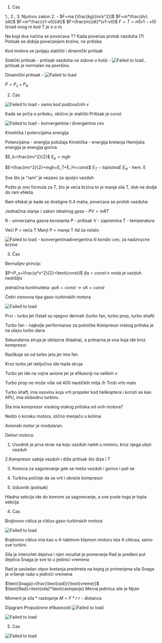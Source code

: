 1. Cas

1., 2., 3. Njutnov zakon
2. - $F=ma [\frac{kg}{m/s^2}]$
$F=m*\frac{dv}{dt}$
$F=m*\frac{v1-v0}{dt}$
$F=\frac{m}{dt}*(v1-v0)$
$F=T=m̊(v1-v0)$
Iznad ovog m kod T je o
o
m

Na koja dva načina se povećava T?
Kada povećas protok vazduha (?)
Potisak se dobija povećanjem brzine, ne pritiska

Kod motora se javljaju statički i dinamički pritisak

Statički pritisak - pritisak vazduha na zidove u kutiji - ![Failed to load](./skica(1)(2).jpg)
 , pritisak je normalan na površinu

Dinamički pritisak - ![Failed to load](./skica3.jpg)

$P=P_s+P_d$

2. Cas

![Failed to load](./skica4.jpg) - samo kod podzvučnih v

Kada se priča o pritisku, obično je statički
Pritisak je const

![Failed to load](./skica5.jpg) - konvergentna i divergentna cev

Kinetička I potencijalna energija

Potencijalna - energija položaja 
Kinetička - energija kretanja
Hemijska energija je energija goriva

$E_k=\frac{mv^2}{2}$
$E_p=mgh$

$E=\frac{mv^2}{2}+mgh+E_T+E_H=const$
$E_T - toplotna E$
$E_H$ - hem. E

Sve što je "ram" je vezano za spoljni vazduh

Pošto je ono formula za T, što je veća brzina to je manja sila T, dok ne dodje do ram efekta.

Ram efekat je kada se dostigne 0.4 maha, povećava se protok vazduha

Jednačina stanja / zakon idealnog gasa - $PV=mRT$

R - univerzalna gasna konstanta
P - pritisak
V - zapremina
T - temperatura

Veći P = veća T
Manji P = manja T
itd za ostalo 

![Failed to load](./skica6.jpg) - konvergentnadivergentna ili kondiv cev, za nadzvucne brzine

3. Čas

Bernulijev princip:

$P=P_s+\frac{q*v^2}{2}=\text{const}$
$if q=const→$ onda je vazduh nestišljiv

jednačina kontinuiteta: $qvA=const→vA=const$

Četiri osnovna tipa gaso-turbinskih motora

![Failed to load](./slika7.jpg)

Prvi - turbo jet
Ostali su njegovi derivati (turbo fan, turbo prop, turbo shaft)

Turbo fan - najbolje performanse za putničke
Kompresor niskog pritiska je na ulazu turbo dana

Sekundarna struja je obilazna (hladna), a primarna je ona koja ide kroz kompresor

Razlikuje se od turbo jeta jer ima fen

Kroz turbo jet isključivo ide topla struja

Turbo jet ide na vojne avione jer je efikasniji na velikim v

Turbo prop ne može više od 400 nautičkih milja /h
Troši vrlo malo

Turbo shaft, ima osovinu koja vrti propeler kod helikoptera i koristi se kao APU, ima slobodnu turbinu 

Šta ima kompresor visokog niskog pritiska od ovih motora?

Nešto o koraku motora, slično menjaču u kolima

Avionski motor je modularan.

Delovi motora:
1. Uvodnik je prva stvar na koju vazduh naleti u motoru, kroz njega ulazi vazduh

2.Kompresor sabija vazduh i diže pritisak što dize i T

3. Komora za sagorevanje gde se meša vazduh i gorivo i pali se

4. Turbina počinje da se vrti i okreće kompresor

5. Izduvnik (potisak)

Hladna sekcija ide do komore za sagorevanje, a sve posle toga je topla sekcija

4. Cas

Brajtonov ciklus je ciklus gaso-turbinskih motora

![Failed to load](./slika8.jpg)

Brajtonov ciklus ima kao u 4-taktnom klipnom motoru ista 4 ciklusa, samo sve turbini.

Sila je intenzitet dejstva i njen rezultat je pomeranje
Rad je pređeni put dejstva
Snaga je sve to u jedinici vremena

Rad je savladan otpor kretanja predmeta na kojeg je primenjena sila
Snaga je vršenje rada u jedinici vremena

$\text{Snaga}=\frac{\text{rad}}{\text{vreme}}$
$\text{Rad}=\text{sila}*\text{rastojanje}
Merna jedinica sile je Njutn

Moment je sila * rastojanje
$M=F*r$
r - distanca

Dijagram Propulzivne efikasnosti
![Failed to load](./slika9.jpg)

![Failed to load](./slika10.jpg)

5. Cas

![Failed to load](./slika11.jpg)

